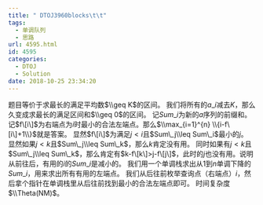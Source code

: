 ```yaml
---
title: " DTOJ3960blocks\t\t"
tags:
  - 单调队列
  - 思路
url: 4595.html
id: 4595
categories:
  - DTOJ
  - Solution
date: 2018-10-25 23:34:20
---
```


题目等价于求最长的满足平均数$\\geq K$的区间。 我们将所有的$a\_i$减去$K$，那么久变成求最长的满足区间和$\\geq 0$的区间。 记$Sum\_i$为新的$a$序列的前缀和。记$f\[i\]$为右端点为$i$时最小的合法左端点。那么$\\max_{i=1}^{n} \\{i-f\[i\]+1\\}$就是答案。 显然$f\[i\]$为满足$j<i$且$Sum\_j\\leq Sum\_i$最小的$j$。 显然如果$j<k$且$Sum\_j\\leq Sum\_k$，那么$k$肯定没有用。 同时如果有$j<k$且$Sum\_j\\leq Sum\_k$，那么肯定有$k-f\[k\]>j-f\[j\]$，此时的$j$也没有用。说明从前往后，有用的$i$的$Sum\_i$是减小的。 我们用一个单调栈求出从$1$到$n$单调下降的$Sum\_i$，用来求出所有有用的左端点。 我们从后往前枚举查询点（右端点）$i$，然后拿个指针在单调栈里从后往前找到最小的合法左端点即可。 时间复杂度$\\Theta(NM)$。